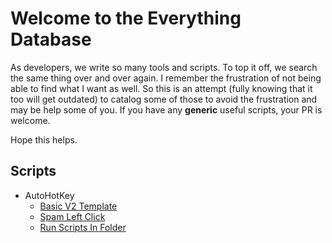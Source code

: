 # Welcome to the Everything Database

As developers, we write so many tools and scripts. To top it off, we search the same thing over and over again. I remember the frustration of not being able to find what I want as well. So this is an attempt (fully knowing that it too will get outdated) to catalog some of those to avoid the frustration and may be help some of you. If you have any **generic** useful scripts, your PR is welcome.

Hope this helps.

## Scripts

- AutoHotKey
  - [Basic V2 Template](scripts/autohotkey/basic-v2-template.ahk)
  - [Spam Left Click](scripts/autohotkey/spam-left-click.ahk)
  - [Run Scripts In Folder](scripts/autohotkey/run-scripts-in-folder.ahk)
